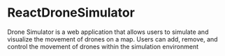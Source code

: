 # ReactDroneSimulator
Drone Simulator is a web application that allows users to simulate and visualize the movement of drones on a map. Users can add, remove, and control the movement of drones within the simulation environment
